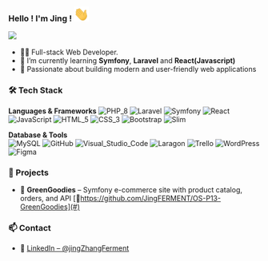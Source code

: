 ### Hello ! I'm Jing ! <img src="https://raw.githubusercontent.com/ABSphreak/ABSphreak/master/gifs/Hi.gif" width="30px">

![](https://komarev.com/ghpvc/?username=JingFERMENT&color=green&abbreviated=true&style=for-the-badge)

- 👩‍💻 Full-stack Web Developer.
- 🌱 I’m currently learning **Symfony**, **Laravel** and **React(Javascript)**
- 🚀 Passionate about building modern and user-friendly web applications

### 🛠 Tech Stack
**Languages & Frameworks** 
![PHP_8](https://img.shields.io/badge/-PHP_8-777BB4?style=plastic&logo=php&logoColor=white)
![Laravel](https://img.shields.io/badge/-Laravel-FF2D20?style=plastic&logo=laravel&logoColor=white)
![Symfony](https://img.shields.io/badge/-Symfony-000000?style=plastic&logo=symfony&logoColor=white)
![React](https://img.shields.io/badge/-React-61DAFB?style=plastic&logo=react&logoColor=black)
![JavaScript](https://img.shields.io/badge/-JavaScript-F7DF1E?style=plastic&logo=javascript&logoColor=black)
![HTML_5](https://img.shields.io/badge/-HTML_5-E34F26?style=plastic&logo=html5&logoColor=white)
![CSS_3](https://img.shields.io/badge/-CSS_3-1572B6?style=plastic&logo=css3&logoColor=white)
![Bootstrap](https://img.shields.io/badge/-Bootstrap-7952B3?style=plastic&logo=bootstrap&logoColor=white)
![Slim](https://img.shields.io/badge/-SlimPHP-74c7b8?style=plastic&logo=slim&logoColor=white)

**Database & Tools**  
![MySQL](https://img.shields.io/badge/-MySQL-4479A1?style=plastic&logo=mysql&logoColor=white)
![GitHub](https://img.shields.io/badge/-GitHub-181717?style=plastic&logo=github&logoColor=white)
![Visual_Studio_Code](https://img.shields.io/badge/-Visual_Studio_Code-007ACC?style=plastic&logo=visualstudiocode&logoColor=white)
![Laragon](https://img.shields.io/badge/-Laragon-0E83CD?style=plastic&logo=laragon&logoColor=white)
![Trello](https://img.shields.io/badge/-Trello-0052CC?style=plastic&logo=trello&logoColor=white)
![WordPress](https://img.shields.io/badge/-WordPress-21759B?style=plastic&logo=wordpress&logoColor=white)
![Figma](https://img.shields.io/badge/-Figma-F24E1E?style=plastic&logo=figma&logoColor=white)

### 📂 Projects

- 🛒 **GreenGoodies** – Symfony e-commerce site with product catalog, orders, and API [🔗https://github.com/JingFERMENT/OS-P13-GreenGoodies](#)

### 📫 Contact
- 💼 [LinkedIn – @jingZhangFerment](https://www.linkedin.com/in/jing-ferment/)

